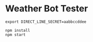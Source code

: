 Weather Bot Tester
==================

```shell
export DIRECT_LINE_SECRET=aabbccddee

npm install
npm start
```
